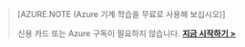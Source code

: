 >[AZURE.NOTE (Azure 기계 학습을 무료로 사용해 보십시오)]
>
>신용 카드 또는 Azure 구독이 필요하지 않습니다. <a href="https://studio.azureml.net/Home" target="_blank">**지금 시작하기 >**</a>

<!-----HONumber=July15_HO4-->